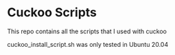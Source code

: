 # Cuckoo Scripts
This repo contains all the scripts that I used with cuckoo

cuckoo_install_script.sh was only tested in Ubuntu 20.04